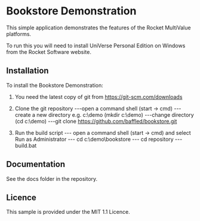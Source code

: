 # Bookstore Demonstration

This simple application demonstrates the features of the Rocket MultiValue platforms.

To run this you will need to install UniVerse Personal Edition on Windows from the
Rocket Software website.

## Installation

To install the Bookstore Demonstration:

1. You need the latest copy of git from https://git-scm.com/downloads

2. Clone the git repository
---open a command shell (start -> cmd)
---create a new directory e.g. c:\demo (mkdir c:\demo)
---change directory (cd c:\demo) 
---git clone https://github.com/baffled/bookstore.git

3. Run the build script
--- open a command shell (start -> cmd) and select Run as Administrator
--- cd c:\demo\bookstore
--- cd repository
--- build.bat

## Documentation

See the docs folder in the repository.

## Licence

This sample is provided under the MIT 1.1 Licence.


  